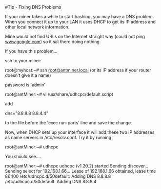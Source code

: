 #Tip - Fixing DNS Problems

If your miner takes a while to start hashing, you may have a DNS problem. When you connect it up to your LAN it uses DHCP to get its IP address and other local network information.

Mine would not find URLs on the Internet straight way (could not ping www.google.com) so it sat there doing nothing.

If you have this problem...

ssh to your miner:

root@myhost:~# ssh root@antminer.local (or its IP address if your router doesn't give it a name)

password is 'admin'

root@antMiner:~# vi /usr/share/udhcpc/default.script

add

dns="8.8.8.8 8.8.4.4"

to the file before the 'exec run-parts' line and save the change.

Now, when DHCP sets up your interface it will add these two IP addresses as name servers in /etc/resolv.conf. Try it by running

root@antMiner:~# udhcpc

You should see....

root@antMiner:~# udhcpc
udhcpc (v1.20.2) started
Sending discover...
Sending select for 192.168.1.66...
Lease of 192.168.1.66 obtained, lease time 86400
/etc/udhcpc.d/50default: Adding DNS 8.8.8.8
/etc/udhcpc.d/50default: Adding DNS 8.8.8.4
